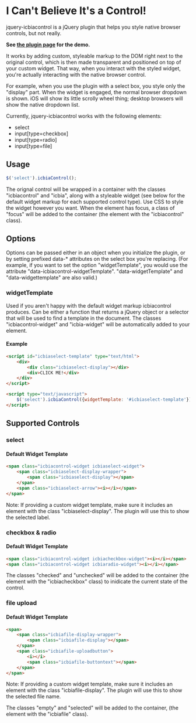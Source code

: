 I Can't Believe It's a Control!
==============================

jquery-icbiacontrol is a jQuery plugin that helps you style native browser
controls, but not really.

**See [the plugin page][1] for the demo.**

It works by adding custom, styleable markup to the DOM right next to the
original control, which is then made transparent and positioned on top of your
custom widget. That way, when you interact with the styled widget, you're
actually interacting with the native browser control.

For example, when you use the plugin with a select box, you style only the
"display" part. When the widget is engaged, the normal browser dropdown is
shown. iOS will show its little scrolly wheel thing; desktop browsers will show
the native dropdown list.

Currently, jquery-icbiacontrol works with the following elements:

* select
* input[type=checkbox]
* input[type=radio]
* input[type=file]

[1]: http://matthewwithanm.github.io/jquery-icbiacontrol/


Usage
-----

```javascript
$('select').icbiaControl();
```

The orignal control will be wrapped in a container with the classes
"icbiacontrol" and "icbia<controlName>", along with a styleable widget (see
below for the default widget markup for each supported control type). Use CSS to
style the widget however you want. When the element has focus, a class of
"focus" will be added to the container (the element with the "icbiacontrol"
class).


Options
-------

Options can be passed either in an object when you initialize the plugin, or by
setting prefixed data-* attributes on the select box you're replacing. (For
example, if you want to set the option "widgetTemplate", you would use the
attribute "data-icbiacontrol-widgetTemplate". "data-widgetTemplate" and
"data-widgettemplate" are also valid.)

### widgetTemplate

Used if you aren't happy with the default widget markup icbiacontrol produces.
Can be either a function that returns a jQuery object or a selector that will be
used to find a template in the document. The classes "icbiacontrol-widget" and
"icbia<controlName>-widget" will be automatically added to your element.

#### Example

```html
<script id="icbiaselect-template" type="text/html">
	<div>
		<div class="icbiaselect-display"></div>
		<div>CLICK ME!</div>
	</div>
</script>

<script type="text/javascript">
	$('select').icbiaControl({widgetTemplate: '#icbiaselect-template'});
</script>
```


Supported Controls
------------------

### select

#### Default Widget Template

```html
<span class="icbiacontrol-widget icbiaselect-widget">
    <span class="icbiaselect-display-wrapper">
        <span class="icbiaselect-display"></span>
    </span>
    <span class="icbiaselect-arrow"><i></i></span>
</span>
```

Note: If providing a custom widget template, make sure it includes an element
with the class "icbiaselect-display". The plugin will use this to show the
selected label.

### checkbox & radio

#### Default Widget Template

```html
<span class="icbiacontrol-widget icbiacheckbox-widget"><i></i></span>
<span class="icbiacontrol-widget icbiaradio-widget"><i></i></span>
```

The classes "checked" and "unchecked" will be added to the container (the
element with the "icbiacheckbox" class) to inidicate the current state of the
control.

### file upload

#### Default Widget Template

```html
<span>
    <span class="icbiafile-display-wrapper">
        <span class="icbiafile-display"></span>
    </span>
    <span class="icbiafile-uploadbutton">
        <i></i>
        <span class="icbiafile-buttontext"></span>
    </span>
</span>
```

Note: If providing a custom widget template, make sure it includes an element with the class "icbiafile-display". The plugin will use this to show the selected file name.

The classes "empty" and "selected" will be added to the container, (the element with the "icbiafile" class).
